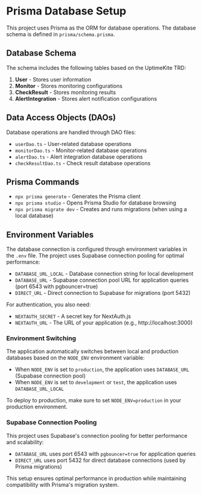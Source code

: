 # Prisma Database Setup

This project uses Prisma as the ORM for database operations. The database schema is defined in `prisma/schema.prisma`.

## Database Schema

The schema includes the following tables based on the UptimeKite TRD:

1. **User** - Stores user information
2. **Monitor** - Stores monitoring configurations
3. **CheckResult** - Stores monitoring results
4. **AlertIntegration** - Stores alert notification configurations

## Data Access Objects (DAOs)

Database operations are handled through DAO files:

- `userDao.ts` - User-related database operations
- `monitorDao.ts` - Monitor-related database operations
- `alertDao.ts` - Alert integration database operations
- `checkResultDao.ts` - Check result database operations

## Prisma Commands

- `npx prisma generate` - Generates the Prisma client
- `npx prisma studio` - Opens Prisma Studio for database browsing
- `npx prisma migrate dev` - Creates and runs migrations (when using a local database)

## Environment Variables

The database connection is configured through environment variables in the `.env` file. The project uses Supabase connection pooling for optimal performance:

- `DATABASE_URL_LOCAL` - Database connection string for local development
- `DATABASE_URL` - Supabase connection pool URL for application queries (port 6543 with pgbouncer=true)
- `DIRECT_URL` - Direct connection to Supabase for migrations (port 5432)

For authentication, you also need:
- `NEXTAUTH_SECRET` - A secret key for NextAuth.js
- `NEXTAUTH_URL` - The URL of your application (e.g., http://localhost:3000)

### Environment Switching

The application automatically switches between local and production databases based on the `NODE_ENV` environment variable:
- When `NODE_ENV` is set to `production`, the application uses `DATABASE_URL` (Supabase connection pool)
- When `NODE_ENV` is set to `development` or `test`, the application uses `DATABASE_URL_LOCAL`

To deploy to production, make sure to set `NODE_ENV=production` in your production environment.

### Supabase Connection Pooling

This project uses Supabase's connection pooling for better performance and scalability:
- `DATABASE_URL` uses port 6543 with `pgbouncer=true` for application queries
- `DIRECT_URL` uses port 5432 for direct database connections (used by Prisma migrations)

This setup ensures optimal performance in production while maintaining compatibility with Prisma's migration system.
